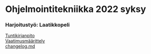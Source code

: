 # Ohjelmointitekniikka 2022 syksy
### Harjoitustyö: Laatikkopeli
[Tuntikirjanpito](https://github.com/Vilppula/ot-harjoitustyo/blob/master/Laatikkopeli/dokumentaatio/Tyoaikakirjanpito.md)  
[Vaatimusmäärittely](https://github.com/Vilppula/ot-harjoitustyo/blob/master/Laatikkopeli/dokumentaatio/Vaatimusmaarittely.md)  
[changelog.md](https://github.com/Vilppula/ot-harjoitustyo/blob/master/Laatikkopeli/dokumentaatio/changelog.md)

